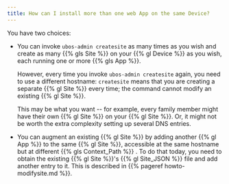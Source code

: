 ```yaml
---
title: How can I install more than one web App on the same Device?
---
```


You have two choices:

* You can invoke ``ubos-admin createsite`` as many times as you wish and create
  as many {{% gls Site %}} on your {{% gl Device %}} as you wish, each running
  one or more {{% gls App %}}.

  However, every time you invoke ``ubos-admin createsite`` again, you need
  to use a different hostname: ``createsite`` means that you are creating a separate
  {{% gl Site %}} every time; the command cannot modify an existing {{% gl Site %}}.

  This may be what you want -- for example, every family member might have their
  own {{% gl Site %}} on your {{% gl Site %}}. Or, it might not be worth the
  extra complexity setting up several DNS entries.

* You can augment an existing {{% gl Site %}} by adding another {{% gl App %}}
  to the same {{% gl Site %}}, accessible at the same hostname but at different
  {{% gls Context_Path %}} . To do that today, you need to obtain the existing
  {{% gl Site %}}'s {{% gl Site_JSON %}} file and add another entry to it.
  This is described in {{% pageref howto-modifysite.md %}}.

